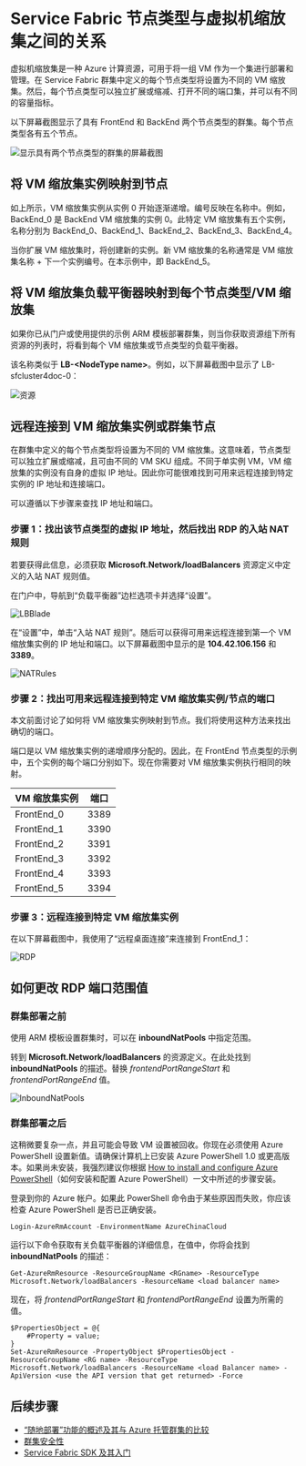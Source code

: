 
<!--Ibiza portal-->
<properties
   pageTitle="Service Fabric 节点类型和 VM 缩放集 | Azure"
   description="介绍 Service Fabric 节点类型如何与 VM 缩放集相关联，以及如何远程连接到 VM 缩放集实例或群集节点。"
   services="service-fabric"
   documentationCenter=".net"
   authors="ChackDan"
   manager="timlt"
   editor=""/>

<tags
   ms.service="service-fabric"
   ms.date="05/02/2016"
   wacn.date="07/04/2016"/>


# Service Fabric 节点类型与虚拟机缩放集之间的关系

虚拟机缩放集是一种 Azure 计算资源，可用于将一组 VM 作为一个集进行部署和管理。在 Service Fabric 群集中定义的每个节点类型将设置为不同的 VM 缩放集。然后，每个节点类型可以独立扩展或缩减、打开不同的端口集，并可以有不同的容量指标。

以下屏幕截图显示了具有 FrontEnd 和 BackEnd 两个节点类型的群集。每个节点类型各有五个节点。

![显示具有两个节点类型的群集的屏幕截图][NodeTypes]

## 将 VM 缩放集实例映射到节点

如上所示，VM 缩放集实例从实例 0 开始逐渐递增。编号反映在名称中。例如，BackEnd\_0 是 BackEnd VM 缩放集的实例 0。此特定 VM 缩放集有五个实例，名称分别为 BackEnd\_0、BackEnd\_1、BackEnd\_2、BackEnd\_3、BackEnd\_4。

当你扩展 VM 缩放集时，将创建新的实例。新 VM 缩放集的名称通常是 VM 缩放集名称 + 下一个实例编号。在本示例中，即 BackEnd\_5。


## 将 VM 缩放集负载平衡器映射到每个节点类型/VM 缩放集

如果你已从门户或使用提供的示例 ARM 模板部署群集，则当你获取资源组下所有资源的列表时，将看到每个 VM 缩放集或节点类型的负载平衡器。

该名称类似于 **LB-&lt;NodeType name&gt;**。例如，以下屏幕截图中显示了 LB-sfcluster4doc-0：


![资源][Resources]


## 远程连接到 VM 缩放集实例或群集节点
在群集中定义的每个节点类型将设置为不同的 VM 缩放集。这意味着，节点类型可以独立扩展或缩减，且可由不同的 VM SKU 组成。不同于单实例 VM，VM 缩放集的实例没有自身的虚拟 IP 地址。因此你可能很难找到可用来远程连接到特定实例的 IP 地址和连接端口。

可以遵循以下步骤来查找 IP 地址和端口。

### 步骤 1：找出该节点类型的虚拟 IP 地址，然后找出 RDP 的入站 NAT 规则

若要获得此信息，必须获取 **Microsoft.Network/loadBalancers** 资源定义中定义的入站 NAT 规则值。

在门户中，导航到“负载平衡器”边栏选项卡并选择“设置”。

![LBBlade][LBBlade]


在“设置”中，单击“入站 NAT 规则”。随后可以获得可用来远程连接到第一个 VM 缩放集实例的 IP 地址和端口。以下屏幕截图中显示的是 **104.42.106.156** 和 **3389**。

![NATRules][NATRules]

### 步骤 2：找出可用来远程连接到特定 VM 缩放集实例/节点的端口

本文前面讨论了如何将 VM 缩放集实例映射到节点。我们将使用这种方法来找出确切的端口。

端口是以 VM 缩放集实例的递增顺序分配的。因此，在 FrontEnd 节点类型的示例中，五个实例的每个端口分别如下。现在你需要对 VM 缩放集实例执行相同的映射。

|**VM 缩放集实例**|**端口**|
|-----------------------|--------------------------|
|FrontEnd\_0|3389|
|FrontEnd\_1|3390|
|FrontEnd\_2|3391|
|FrontEnd\_3|3392|
|FrontEnd\_4|3393|
|FrontEnd\_5|3394|


### 步骤 3：远程连接到特定 VM 缩放集实例

在以下屏幕截图中，我使用了“远程桌面连接”来连接到 FrontEnd\_1：

![RDP][RDP]

## 如何更改 RDP 端口范围值

### 群集部署之前

使用 ARM 模板设置群集时，可以在 **inboundNatPools** 中指定范围。

转到 **Microsoft.Network/loadBalancers** 的资源定义。在此处找到 **inboundNatPools** 的描述。替换 *frontendPortRangeStart* 和 *frontendPortRangeEnd* 值。

![InboundNatPools][InboundNatPools]


### 群集部署之后
这稍微要复杂一点，并且可能会导致 VM 设置被回收。你现在必须使用 Azure PowerShell 设置新值。请确保计算机上已安装 Azure PowerShell 1.0 或更高版本。如果尚未安装，我强烈建议你根据 [How to install and configure Azure PowerShell](/documentation/articles/powershell-install-configure)（如何安装和配置 Azure PowerShell）一文中所述的步骤安装。

登录到你的 Azure 帐户。如果此 PowerShell 命令由于某些原因而失败，你应该检查 Azure PowerShell 是否已正确安装。

```
Login-AzureRmAccount -EnvironmentName AzureChinaCloud
```

运行以下命令获取有关负载平衡器的详细信息，在值中，你将会找到 **inboundNatPools** 的描述：

```
Get-AzureRmResource -ResourceGroupName <RGname> -ResourceType Microsoft.Network/loadBalancers -ResourceName <load balancer name>
```

现在，将 *frontendPortRangeStart* 和 *frontendPortRangeEnd* 设置为所需的值。

```
$PropertiesObject = @{
	#Property = value;
}
Set-AzureRmResource -PropertyObject $PropertiesObject -ResourceGroupName <RG name> -ResourceType Microsoft.Network/loadBalancers -ResourceName <load Balancer name> -ApiVersion <use the API version that get returned> -Force
```


## 后续步骤

- [“随地部署”功能的概述及其与 Azure 托管群集的比较](/documentation/articles/service-fabric-deploy-anywhere)
- [群集安全性](/documentation/articles/service-fabric-cluster-security)
- [Service Fabric SDK 及其入门](/documentation/articles/service-fabric-get-started)


<!--Image references-->
[NodeTypes]: ./media/service-fabric-cluster-nodetypes/NodeTypes.png
[Resources]: ./media/service-fabric-cluster-nodetypes/Resources.png
[InboundNatPools]: ./media/service-fabric-cluster-nodetypes/InboundNatPools.png
[LBBlade]: ./media/service-fabric-cluster-nodetypes/LBBlade.png
[NATRules]: ./media/service-fabric-cluster-nodetypes/NATRules.png
[RDP]: ./media/service-fabric-cluster-nodetypes/RDP.png

<!---HONumber=Mooncake_0523_2016-->
